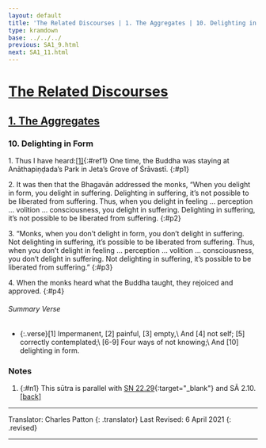 ```yaml
---
layout: default
title: 'The Related Discourses | 1. The Aggregates | 10. Delighting in Form'
type: kramdown
base: ../../../
previous: SA1_9.html
next: SA1_11.html
---
```


# [The Related Discourses](../index.html)
## [1. The Aggregates](index.html)
### 10. Delighting in Form

1\. Thus I have heard:[\[1\]](#n1){:#ref1} One time, the Buddha was staying at Anāthapiṇḍada’s Park in Jeta’s Grove of Śrāvastī.
{:#p1}

2\. It was then that the Bhagavān addressed the monks, “When you delight in form, you delight in suffering. Delighting in suffering, it’s not possible to be liberated from suffering. Thus, when you delight in feeling … perception … volition … consciousness, you delight in suffering. Delighting in suffering, it’s not possible to be liberated from suffering.
{:#p2}

3\. “Monks, when you don’t delight in form, you don’t delight in suffering. Not delighting in suffering, it’s possible to be liberated from suffering. Thus, when you don’t delight in feeling … perception … volition … consciousness, you don’t delight in suffering. Not delighting in suffering, it’s possible to be liberated from suffering.”
{:#p3}

4\. When the monks heard what the Buddha taught, they rejoiced and approved.
{:#p4}

###### Summary Verse
* {:.verse}[1] Impermanent, [2] painful, [3] empty,\\
And [4] not self; [5] correctly contemplated;\\
[6-9] Four ways of not knowing;\\
And [10] delighting in form.

### Notes
1. {:#n1} This sūtra is parallel with [SN 22.29](https://suttacentral.net/sn22.29){:target="_blank"} and SĀ 2.10. [\[back\]](#ref1)

---

Translator: Charles Patton
{: .translator}
Last Revised: 6 April 2021
{: .revised}

---

